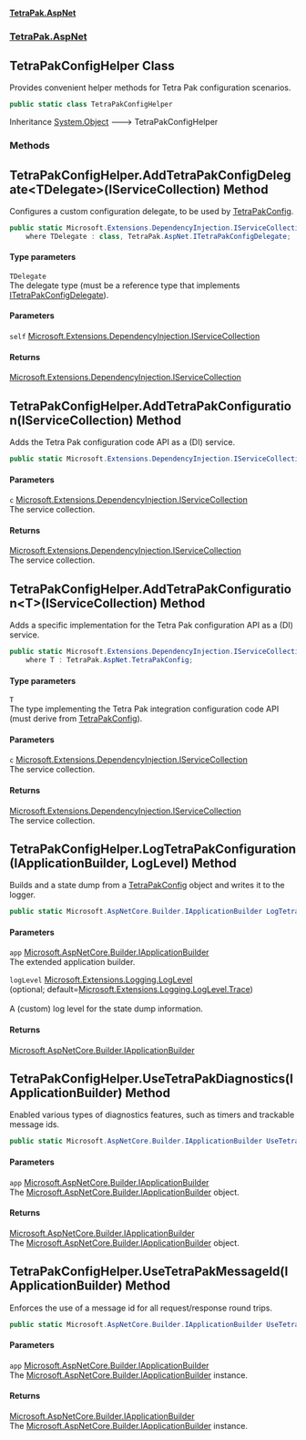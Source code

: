 #### [TetraPak.AspNet](index.md 'index')
### [TetraPak.AspNet](TetraPak_AspNet.md 'TetraPak.AspNet')
## TetraPakConfigHelper Class
Provides convenient helper methods for Tetra Pak configuration scenarios.   
```csharp
public static class TetraPakConfigHelper
```

Inheritance [System.Object](https://docs.microsoft.com/en-us/dotnet/api/System.Object 'System.Object') &#129106; TetraPakConfigHelper  
### Methods
<a name='TetraPak_AspNet_TetraPakConfigHelper_AddTetraPakConfigDelegate_TDelegate_(Microsoft_Extensions_DependencyInjection_IServiceCollection)'></a>
## TetraPakConfigHelper.AddTetraPakConfigDelegate&lt;TDelegate&gt;(IServiceCollection) Method
Configures a custom configuration delegate, to be used by [TetraPakConfig](TetraPak_AspNet_TetraPakConfig.md 'TetraPak.AspNet.TetraPakConfig').   
```csharp
public static Microsoft.Extensions.DependencyInjection.IServiceCollection AddTetraPakConfigDelegate<TDelegate>(this Microsoft.Extensions.DependencyInjection.IServiceCollection self)
    where TDelegate : class, TetraPak.AspNet.ITetraPakConfigDelegate;
```
#### Type parameters
<a name='TetraPak_AspNet_TetraPakConfigHelper_AddTetraPakConfigDelegate_TDelegate_(Microsoft_Extensions_DependencyInjection_IServiceCollection)_TDelegate'></a>
`TDelegate`  
The delegate type (must be a reference type that implements [ITetraPakConfigDelegate](TetraPak_AspNet_ITetraPakConfigDelegate.md 'TetraPak.AspNet.ITetraPakConfigDelegate')).  
  
#### Parameters
<a name='TetraPak_AspNet_TetraPakConfigHelper_AddTetraPakConfigDelegate_TDelegate_(Microsoft_Extensions_DependencyInjection_IServiceCollection)_self'></a>
`self` [Microsoft.Extensions.DependencyInjection.IServiceCollection](https://docs.microsoft.com/en-us/dotnet/api/Microsoft.Extensions.DependencyInjection.IServiceCollection 'Microsoft.Extensions.DependencyInjection.IServiceCollection')  
  
#### Returns
[Microsoft.Extensions.DependencyInjection.IServiceCollection](https://docs.microsoft.com/en-us/dotnet/api/Microsoft.Extensions.DependencyInjection.IServiceCollection 'Microsoft.Extensions.DependencyInjection.IServiceCollection')  
  
<a name='TetraPak_AspNet_TetraPakConfigHelper_AddTetraPakConfiguration(Microsoft_Extensions_DependencyInjection_IServiceCollection)'></a>
## TetraPakConfigHelper.AddTetraPakConfiguration(IServiceCollection) Method
Adds the Tetra Pak configuration code API as a (DI) service.   
```csharp
public static Microsoft.Extensions.DependencyInjection.IServiceCollection AddTetraPakConfiguration(this Microsoft.Extensions.DependencyInjection.IServiceCollection c);
```
#### Parameters
<a name='TetraPak_AspNet_TetraPakConfigHelper_AddTetraPakConfiguration(Microsoft_Extensions_DependencyInjection_IServiceCollection)_c'></a>
`c` [Microsoft.Extensions.DependencyInjection.IServiceCollection](https://docs.microsoft.com/en-us/dotnet/api/Microsoft.Extensions.DependencyInjection.IServiceCollection 'Microsoft.Extensions.DependencyInjection.IServiceCollection')  
The service collection.  
  
#### Returns
[Microsoft.Extensions.DependencyInjection.IServiceCollection](https://docs.microsoft.com/en-us/dotnet/api/Microsoft.Extensions.DependencyInjection.IServiceCollection 'Microsoft.Extensions.DependencyInjection.IServiceCollection')  
The service collection.  
  
<a name='TetraPak_AspNet_TetraPakConfigHelper_AddTetraPakConfiguration_T_(Microsoft_Extensions_DependencyInjection_IServiceCollection)'></a>
## TetraPakConfigHelper.AddTetraPakConfiguration&lt;T&gt;(IServiceCollection) Method
Adds a specific implementation for the Tetra Pak configuration API as a (DI) service.   
```csharp
public static Microsoft.Extensions.DependencyInjection.IServiceCollection AddTetraPakConfiguration<T>(this Microsoft.Extensions.DependencyInjection.IServiceCollection c)
    where T : TetraPak.AspNet.TetraPakConfig;
```
#### Type parameters
<a name='TetraPak_AspNet_TetraPakConfigHelper_AddTetraPakConfiguration_T_(Microsoft_Extensions_DependencyInjection_IServiceCollection)_T'></a>
`T`  
The type implementing the Tetra Pak integration configuration code API  
(must derive from [TetraPakConfig](TetraPak_AspNet_TetraPakConfig.md 'TetraPak.AspNet.TetraPakConfig')).    
  
#### Parameters
<a name='TetraPak_AspNet_TetraPakConfigHelper_AddTetraPakConfiguration_T_(Microsoft_Extensions_DependencyInjection_IServiceCollection)_c'></a>
`c` [Microsoft.Extensions.DependencyInjection.IServiceCollection](https://docs.microsoft.com/en-us/dotnet/api/Microsoft.Extensions.DependencyInjection.IServiceCollection 'Microsoft.Extensions.DependencyInjection.IServiceCollection')  
The service collection.  
  
#### Returns
[Microsoft.Extensions.DependencyInjection.IServiceCollection](https://docs.microsoft.com/en-us/dotnet/api/Microsoft.Extensions.DependencyInjection.IServiceCollection 'Microsoft.Extensions.DependencyInjection.IServiceCollection')  
The service collection.  
  
<a name='TetraPak_AspNet_TetraPakConfigHelper_LogTetraPakConfiguration(Microsoft_AspNetCore_Builder_IApplicationBuilder_Microsoft_Extensions_Logging_LogLevel)'></a>
## TetraPakConfigHelper.LogTetraPakConfiguration(IApplicationBuilder, LogLevel) Method
Builds and a state dump from a [TetraPakConfig](TetraPak_AspNet_TetraPakConfig.md 'TetraPak.AspNet.TetraPakConfig') object and writes it to the logger.   
```csharp
public static Microsoft.AspNetCore.Builder.IApplicationBuilder LogTetraPakConfiguration(this Microsoft.AspNetCore.Builder.IApplicationBuilder app, Microsoft.Extensions.Logging.LogLevel logLevel=Microsoft.Extensions.Logging.LogLevel.Trace);
```
#### Parameters
<a name='TetraPak_AspNet_TetraPakConfigHelper_LogTetraPakConfiguration(Microsoft_AspNetCore_Builder_IApplicationBuilder_Microsoft_Extensions_Logging_LogLevel)_app'></a>
`app` [Microsoft.AspNetCore.Builder.IApplicationBuilder](https://docs.microsoft.com/en-us/dotnet/api/Microsoft.AspNetCore.Builder.IApplicationBuilder 'Microsoft.AspNetCore.Builder.IApplicationBuilder')  
The extended application builder.  
  
<a name='TetraPak_AspNet_TetraPakConfigHelper_LogTetraPakConfiguration(Microsoft_AspNetCore_Builder_IApplicationBuilder_Microsoft_Extensions_Logging_LogLevel)_logLevel'></a>
`logLevel` [Microsoft.Extensions.Logging.LogLevel](https://docs.microsoft.com/en-us/dotnet/api/Microsoft.Extensions.Logging.LogLevel 'Microsoft.Extensions.Logging.LogLevel')  
(optional; default=[Microsoft.Extensions.Logging.LogLevel.Trace](https://docs.microsoft.com/en-us/dotnet/api/Microsoft.Extensions.Logging.LogLevel.Trace 'Microsoft.Extensions.Logging.LogLevel.Trace'))<br/>  
A (custom) log level for the state dump information.  
  
#### Returns
[Microsoft.AspNetCore.Builder.IApplicationBuilder](https://docs.microsoft.com/en-us/dotnet/api/Microsoft.AspNetCore.Builder.IApplicationBuilder 'Microsoft.AspNetCore.Builder.IApplicationBuilder')  
  
<a name='TetraPak_AspNet_TetraPakConfigHelper_UseTetraPakDiagnostics(Microsoft_AspNetCore_Builder_IApplicationBuilder)'></a>
## TetraPakConfigHelper.UseTetraPakDiagnostics(IApplicationBuilder) Method
Enabled various types of diagnostics features, such as timers and trackable message ids.  
```csharp
public static Microsoft.AspNetCore.Builder.IApplicationBuilder UseTetraPakDiagnostics(this Microsoft.AspNetCore.Builder.IApplicationBuilder app);
```
#### Parameters
<a name='TetraPak_AspNet_TetraPakConfigHelper_UseTetraPakDiagnostics(Microsoft_AspNetCore_Builder_IApplicationBuilder)_app'></a>
`app` [Microsoft.AspNetCore.Builder.IApplicationBuilder](https://docs.microsoft.com/en-us/dotnet/api/Microsoft.AspNetCore.Builder.IApplicationBuilder 'Microsoft.AspNetCore.Builder.IApplicationBuilder')  
The [Microsoft.AspNetCore.Builder.IApplicationBuilder](https://docs.microsoft.com/en-us/dotnet/api/Microsoft.AspNetCore.Builder.IApplicationBuilder 'Microsoft.AspNetCore.Builder.IApplicationBuilder') object.  
  
#### Returns
[Microsoft.AspNetCore.Builder.IApplicationBuilder](https://docs.microsoft.com/en-us/dotnet/api/Microsoft.AspNetCore.Builder.IApplicationBuilder 'Microsoft.AspNetCore.Builder.IApplicationBuilder')  
The [Microsoft.AspNetCore.Builder.IApplicationBuilder](https://docs.microsoft.com/en-us/dotnet/api/Microsoft.AspNetCore.Builder.IApplicationBuilder 'Microsoft.AspNetCore.Builder.IApplicationBuilder') object.  
  
<a name='TetraPak_AspNet_TetraPakConfigHelper_UseTetraPakMessageId(Microsoft_AspNetCore_Builder_IApplicationBuilder)'></a>
## TetraPakConfigHelper.UseTetraPakMessageId(IApplicationBuilder) Method
Enforces the use of a message id for all request/response round trips.  
```csharp
public static Microsoft.AspNetCore.Builder.IApplicationBuilder UseTetraPakMessageId(this Microsoft.AspNetCore.Builder.IApplicationBuilder app);
```
#### Parameters
<a name='TetraPak_AspNet_TetraPakConfigHelper_UseTetraPakMessageId(Microsoft_AspNetCore_Builder_IApplicationBuilder)_app'></a>
`app` [Microsoft.AspNetCore.Builder.IApplicationBuilder](https://docs.microsoft.com/en-us/dotnet/api/Microsoft.AspNetCore.Builder.IApplicationBuilder 'Microsoft.AspNetCore.Builder.IApplicationBuilder')  
The [Microsoft.AspNetCore.Builder.IApplicationBuilder](https://docs.microsoft.com/en-us/dotnet/api/Microsoft.AspNetCore.Builder.IApplicationBuilder 'Microsoft.AspNetCore.Builder.IApplicationBuilder') instance.  
  
#### Returns
[Microsoft.AspNetCore.Builder.IApplicationBuilder](https://docs.microsoft.com/en-us/dotnet/api/Microsoft.AspNetCore.Builder.IApplicationBuilder 'Microsoft.AspNetCore.Builder.IApplicationBuilder')  
The [Microsoft.AspNetCore.Builder.IApplicationBuilder](https://docs.microsoft.com/en-us/dotnet/api/Microsoft.AspNetCore.Builder.IApplicationBuilder 'Microsoft.AspNetCore.Builder.IApplicationBuilder') instance.  
  
